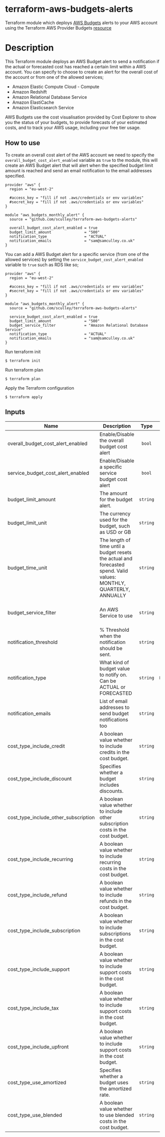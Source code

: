 # terraform-aws-budgets-alerts
Terraform module which deploys [AWS Budgets](https://aws.amazon.com/aws-cost-management/aws-budgets/) alerts to your AWS account using the Terraform AWS Provider Budgets [resource](https://registry.terraform.io/providers/hashicorp/aws/latest/docs/resources/budgets_budget)

# Description

This Terraform module deploys an AWS Budget alert to send a notification if the actual or forecasted cost has reached a certain limit within a AWS account. You can specify to choose to create an alert for the overall cost of the account or from one of the allowed services;

- Amazon Elastic Compute Cloud - Compute
- Amazon Redshift
- Amazon Relational Database Service
- Amazon ElastiCache
- Amazon Elasticsearch Service

AWS Budgets use the cost visualisation provided by Cost Explorer to show you the status of your budgets, to provide forecasts of your estimated costs, and to track your AWS usage, including your free tier usage. 

## How to use

To create an overall cost alert of the AWS account we need to specify the `overall_budget_cost_alert_enabled` variable as `true` to the module, this will create an AWS Budget alert that will alert when the specified budget limit amount is reached and send an email notification to the email addresses specified.

```hcl
provider "aws" {
  region = "eu-west-2"

  #access_key = "fill if not .aws/credentials or env variables"
  #secret_key = "fill if not .aws/credentials or env variables"
}

module "aws_budgets_monthly_alert" {
  source = "github.com/sculley/terraform-aws-budgets-alerts"

  overall_budget_cost_alert_enabled = true
  budget_limit_amount               = "500"
  notification_type                 = "ACTUAL"
  notification_emails               = "sam@samculley.co.uk"
}
```

You can add a AWS Budget alert for a specific service (from one of the allowed services) by setting the `service_budget_cost_alert_enabled` variable to `true` such as RDS like so;

```hcl
provider "aws" {
  region = "eu-west-2"

  #access_key = "fill if not .aws/credentials or env variables"
  #secret_key = "fill if not .aws/credentials or env variables"
}

module "aws_budgets_monthly_alert" {
  source = "github.com/sculley/terraform-aws-budgets-alerts"

  service_budget_cost_alert_enabled = true
  budget_limit_amount               = "500"
  budget_service_filter             = "Amazon Relational Database Service"
  notification_type                 = "ACTUAL"
  notification_emails               = "sam@samculley.co.uk"
}
```

Run terraform init

```shell
$ terraform init
```

Run terraform plan

```shell
$ terraform plan
```

Apply the Terraform configuration

```shell
$ terraform apply
```

## Inputs

| Name | Description | Type | Default | Required |
|------|-------------|:----:|:-----:|:-----:|
| overall_budget_cost_alert_enabled | Enable/Disable the overall budget cost alert | `bool` | `false` | yes |
| service_budget_cost_alert_enabled | Enable/Disable a specific service budget cost alert | `bool` | `false` | yes |
| budget_limit_amount | The amount for the budget alert. | `string` | `100` | no |
| budget_limit_unit | The currency used for the budget, such as USD or GB | `string` | `USD` | no |
| budget_time_unit | The length of time until a budget resets the actual and forecasted spend. Valid values: MONTHLY, QUARTERLY, ANNUALLY | `string` | `MONTHLY` | no |
| budget_service_filter | An AWS Service to use | `string` | `Amazon Elastic Compute Cloud - Compute` | no |
| notification_threshold | % Threshold when the notification should be sent. | `string` | `100` | no |
| notification_type | What kind of budget value to notify on. Can be ACTUAL or FORECASTED | `string` | `FORECASTED` | no |
| notification_emails | List of email addresses to send budget notifications too | `string` | `""` | yes |
| cost_type_include_credit | A boolean value whether to include credits in the cost budget. | `string` | `"true"` | no |
| cost_type_include_discount | Specifies whether a budget includes discounts. | `string` | `"true"` | no |
| cost_type_include_other_subscription | A boolean value whether to include other subscription costs in the cost budget. | `string` | `"true"` | no |
| cost_type_include_recurring | A boolean value whether to include recurring costs in the cost budget. | `string` | `"true"` | no |
| cost_type_include_refund | A boolean value whether to include refunds in the cost budget. | `string` | `"true"` | no |
| cost_type_include_subscription | A boolean value whether to include subscriptions in the cost budget. | `string` | `"true"` | no |
| cost_type_include_support | A boolean value whether to include support costs in the cost budget. | `string` | `"true"` | no |
| cost_type_include_tax | A boolean value whether to include support costs in the cost budget. | `string` | `"true"` | no |
| cost_type_include_upfront | A boolean value whether to include support costs in the cost budget. | `string` | `"true"` | no |
| cost_type_use_amortized | Specifies whether a budget uses the amortized rate. | `string` | `"false"` | no |
| cost_type_use_blended | A boolean value whether to use blended costs in the cost budget. | `string` | `"false"` | no |
